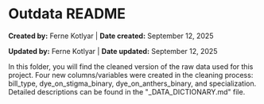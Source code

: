 # Outdata README

**Created by:** Ferne Kotlyar \| **Date created:** September 12, 2025

**Updated by:** Ferne Kotlyar \| **Date updated:** September 12, 2025

In this folder, you will find the cleaned version of the raw data used for this project. Four new columns/variables were created in the cleaning process: bill_type, dye_on_stigma_binary, dye_on_anthers_binary, and specialization. Detailed descriptions can be found in the "_DATA_DICTIONARY.md" file.
